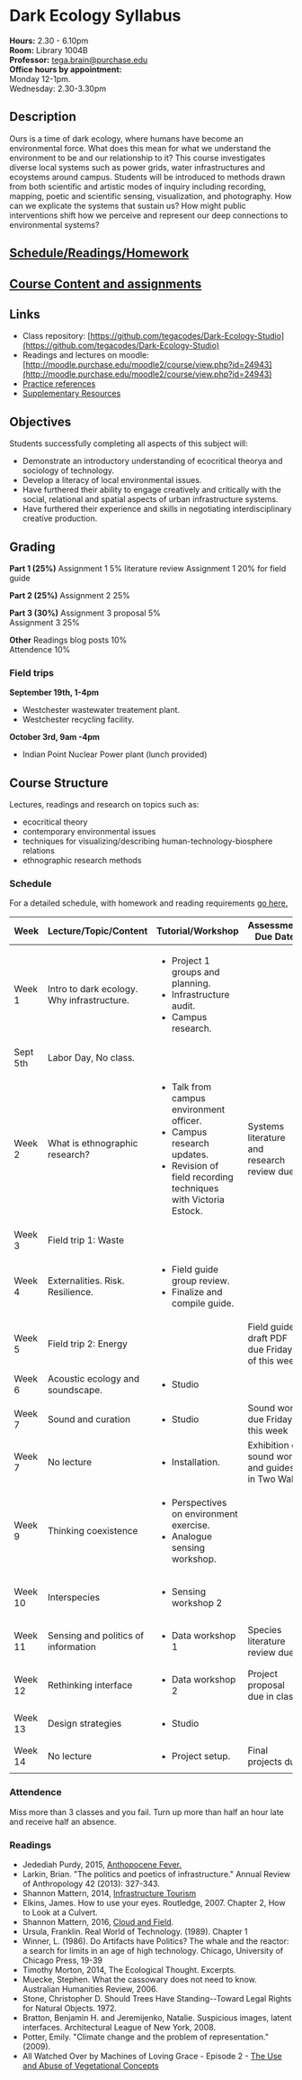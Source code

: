 # Dark Ecology Syllabus

**Hours:** 2.30 - 6.10pm  
**Room:** Library 1004B  
**Professor:** tega.brain@purchase.edu  
**Office hours by appointment:**   
Monday 12-1pm.   
Wednesday: 2.30-3.30pm  

## Description
Ours is a time of dark ecology, where humans have become an environmental force. What does this mean for what we understand the environment to be and our relationship to it? This course investigates diverse local systems such as power grids, water infrastructures and ecoystems around campus. Students will be introduced to methods drawn from both scientific and artistic modes of inquiry including recording, mapping, poetic and scientific sensing, visualization, and photography.  How can we explicate the systems that sustain us? How might public interventions shift how we perceive and represent our deep connections to environmental systems? 

## [Schedule/Readings/Homework](https://github.com/tegacodes/Dark-Ecology-Studio/blob/master/work-reading-schedule.md)
## [Course Content and assignments](http://www.des.tegabrain.com)

## Links

* Class repository: [https://github.com/tegacodes/Dark-Ecology-Studio](https://github.com/tegacodes/Dark-Ecology-Studio)
* Readings and lectures on moodle: [http://moodle.purchase.edu/moodle2/course/view.php?id=24943](http://moodle.purchase.edu/moodle2/course/view.php?id=24943)
* [Practice references](https://github.com/tegacodes/Dark-Ecology-Studio/blob/master/References.md)
* [Supplementary Resources](https://github.com/tegacodes/Dark-Ecology-Studio/blob/master/Supplementary.md)

## Objectives
Students successfully completing all aspects of this subject will:

* Demonstrate an introductory understanding of ecocritical theorya and sociology of technology. 
* Develop a literacy of local environmental issues.
* Have furthered their ability to engage creatively and critically with the social, relational and spatial aspects of urban infrastructure systems.
* Have furthered their experience and skills in negotiating interdisciplinary creative production.


## Grading
**Part 1 (25%)**
Assignment 1 5% literature review
Assignment 1 20% for field guide

**Part 2 (25%)**
Assignment 2 25%  

**Part 3 (30%)**
Assignment 3 proposal 5%  
Assignment 3 25%  

**Other**
Readings blog posts 10%  
Attendence 10%

### Field trips

**September 19th, 1-4pm**

* Westchester wastewater treatement plant. 
* Westchester recycling facility.

**October 3rd, 9am -4pm**

* Indian Point Nuclear Power plant
(lunch provided)

## Course Structure
Lectures, readings and research on topics such as:

* ecocritical theory
* contemporary environmental issues
* techniques for visualizing/describing human-technology-biosphere relations
* ethnographic research methods


### Schedule
For a detailed schedule, with homework and reading requirements [go here.](https://github.com/tegacodes/Dark-Ecology-Studio/blob/master/work-reading-schedule.md)

|Week |Lecture/Topic/Content | Tutorial/Workshop |Assessment Due Date |
| --- | --- | --- | --- |
| Week 1 |Intro to dark ecology. Why infrastructure. |<ul><li>Project 1 groups and planning.</li><li>Infrastructure audit.</li><li>Campus research.</li></ul>   ||
| Sept 5th| Labor Day, No class.||| 
| Week 2 |What is ethnographic research? |<ul><li>Talk from campus environment officer. </li><li>Campus research updates.</li><li>Revision of field recording techniques with Victoria Estock.</li></ul> |Systems literature and research review due| 
| Week 3 |Field trip 1: Waste||| 
| Week 4 |Externalities. Risk. Resilience.|<ul><li>Field guide group review.</li><li> Finalize and compile guide.</li></ul>|| 
| Week 5 |Field trip 2: Energy||Field guide draft PDF due Friday of this week.| 
| Week 6 |Acoustic ecology and soundscape. |<ul><li>Studio</li></ul>|| 
| Week 7 |Sound and curation|<ul><li>Studio</li></ul>|Sound work due Friday this week| 
| Week 7 |No lecture|<ul><li>Installation.</li></ul>|Exhibition of sound work and guides in Two Walls| 
| Week 9 |Thinking coexistence|<ul><li>Perspectives on environment exercise. </li><li>Analogue sensing workshop.</li></ul>|| 
| Week 10 |Interspecies|<ul><li>Sensing workshop 2</li></ul>|| 
| Week 11 |Sensing and politics of information|<ul><li>Data workshop 1</li></ul>|Species literature review due.| 
| Week 12 |Rethinking interface|<ul><li>Data workshop 2</li></ul>|Project proposal due in class.| 
| Week 13 |Design strategies|<ul><li>Studio</li></ul>|| 
| Week 14 |No lecture|<ul><li>Project setup.</li></ul>|Final projects due| 

### Attendence
Miss more than 3 classes and you fail. Turn up more than half an hour late and receive half an absence. 
 

### Readings

* Jedediah Purdy, 2015, [Anthopocene Fever.](https://aeon.co/essays/should-we-be-suspicious-of-the-anthropocene-idea)
* Larkin, Brian. "The politics and poetics of infrastructure." Annual Review of Anthropology 42 (2013): 327-343.
* Shannon Mattern, 2014, [Infrastructure Tourism](https://placesjournal.org/article/infrastructural-tourism/#ref_5)
* Elkins, James. How to use your eyes. Routledge, 2007. Chapter 2, How to Look at a Culvert.
* Shannon Mattern, 2016, [Cloud and Field](https://placesjournal.org/article/cloud-and-field/).
* Ursula, Franklin. Real World of Technology. (1989). Chapter 1
* Winner, L. (1986). Do Artifacts have Politics? The whale and the reactor: a search for limits in an age of high technology. Chicago, University of Chicago Press, 19-39
* Timothy Morton, 2014, The Ecological Thought. Excerpts.
* Muecke, Stephen. What the cassowary does not need to know. Australian Humanities Review, 2006.
* Stone, Christopher D. Should Trees Have Standing--Toward Legal Rights for Natural Objects. 1972.
* Bratton, Benjamin H. and Jeremijenko, Natalie. Suspicious images, latent interfaces. Architectural League of New York, 2008.
* Potter, Emily. "Climate change and the problem of representation." (2009).
* All Watched Over by Machines of Loving Grace - Episode 2 - [The Use and Abuse of Vegetational Concepts](https://vimeo.com/groups/96331/videos/80799352)
